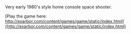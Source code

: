 Very early 1980's style home console space shooter.

[Play the game here: http://exarbor.com/content/games/game/static/index.html]{http://exarbor.com/content/games/game/static/index.html}

 


	